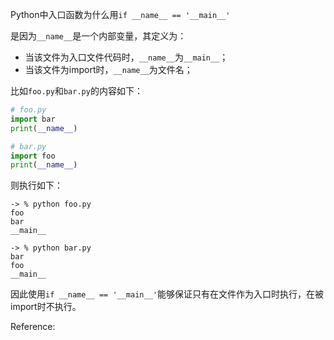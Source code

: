 
Python中入口函数为什么用`if __name__ == '__main__'`

是因为`__name__`是一个内部变量，其定义为：

-   当该文件为入口文件代码时，`__name__`为`__main__`；
-   当该文件为import时，`__name__`为文件名；

比如`foo.py`和`bar.py`的内容如下：

```python
# foo.py
import bar
print(__name__)

# bar.py
import foo
print(__name__)
```

则执行如下：

```shell
-> % python foo.py 
foo
bar
__main__

-> % python bar.py                           
bar
foo
__main__
```

因此使用`if __name__ == '__main__'`能够保证只有在文件作为入口时执行，在被import时不执行。



Reference:

